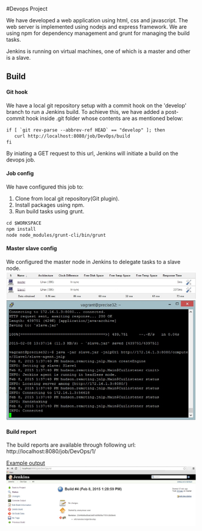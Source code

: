 #Devops Project

We have developed a web application using html, css and javascript. The web server is implemented using nodejs and express framework.
We are using npm for dependency management and grunt for managing the build tasks. 

Jenkins is running on virtual machines, one of which is a master and other is a slave.

## Build
#### Git hook
 We have a local git repository setup with a commit hook on the 'develop' branch to run a Jenkins build. To achieve this, we have added a post-commit hook inside .git folder whose contents are as mentioned below:

```shell
if [ `git rev-parse --abbrev-ref HEAD` == "develop" ]; then
   curl http://localhost:8080/job/DevOps/build
fi
```

By iniating a GET request to this url, Jenkins will initiate a build on the devops job.

#### Job config
We have configured this job to:

1. Clone from local git repository(Git plugin).
2. Install packages using npm.
3. Run build tasks using grunt.

```shell
cd $WORKSPACE
npm install
node node_modules/grunt-cli/bin/grunt
```

#### Master slave config
We configured the master node in Jenkins to delegate tasks to a slave node.
![Master-Config](https://raw.githubusercontent.com/tanvim25/DevOps/master/pics/Master-Slave.jpg)
![Slave](https://raw.githubusercontent.com/tanvim25/DevOps/master/pics/Slave.jpg)

#### Build report
The build reports are available through following url:
http://localhost:8080/job/DevOps/1/

[Example output](https://raw.githubusercontent.com/tanvim25/DevOps/master/jenkins.out)
![Build output](https://raw.githubusercontent.com/tanvim25/DevOps/master/pics/Build.jpg)
